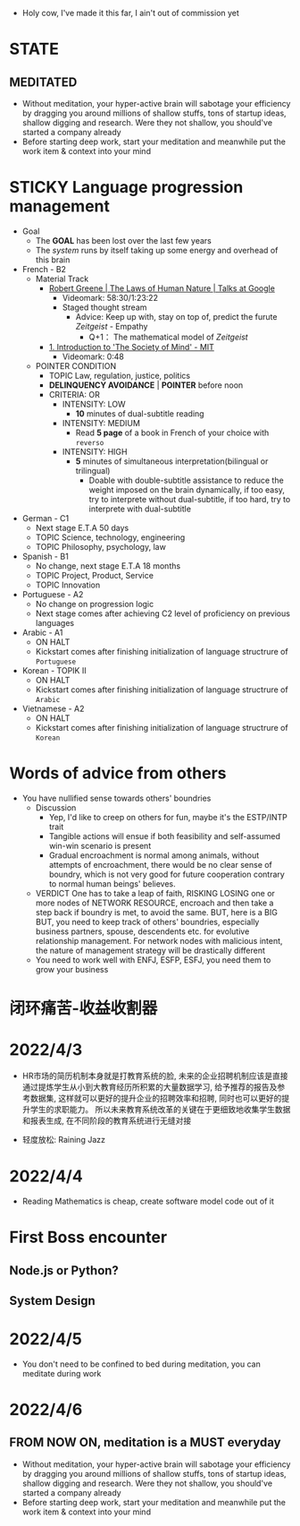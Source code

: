 - Holy cow, I've made it this far, I ain't out of commission yet

# __STATE__
## MEDITATED
- Without meditation, your hyper-active brain will sabotage your efficiency by dragging you around millions of shallow stuffs, tons of startup ideas, shallow digging and research. Were they not shallow, you should've started a company already
- Before starting deep work, start your meditation and meanwhile put the work item & context into your mind

# STICKY Language progression management
- Goal
  - The **GOAL** has been lost over the last few years
  - The *system* runs by itself taking up some energy and overhead of this brain
- French - B2
  - Material Track
    - [Robert Greene | The Laws of Human Nature | Talks at Google](https://www.youtube.com/watch?v=KcaVhMt71qE)
      - Videomark: 58:30/1:23:22
      - Staged thought stream
        - Advice: Keep up with, stay on top of, predict the furute *Zeitgeist* - Empathy
            - Q+1： The mathematical model of *Zeitgeist*
    - [1. Introduction to 'The Society of Mind' - MIT](https://www.youtube.com/watch?v=-pb3z2w9gDg)
      - Videomark: 0:48
  - POINTER CONDITION
    - TOPIC Law, regulation, justice, politics
    - **DELINQUENCY AVOIDANCE** | **POINTER** before noon
    - CRITERIA: OR
      - INTENSITY: LOW
        - **10** minutes of dual-subtitle reading
      - INTENSITY: MEDIUM
        - Read **5 page** of a book in French of your choice with `reverso`      
      - INTENSITY: HIGH
        - **5** minutes of simultaneous interpretation(bilingual or trilingual)
          - Doable with double-subtitle assistance to reduce the weight imposed on the brain dynamically, if too easy, try to interprete without dual-subtitle, if too hard, try to interprete with dual-subtitle
- German - C1
  - Next stage E.T.A 50 days
  - TOPIC Science, technology, engineering
  - TOPIC Philosophy, psychology, law
- Spanish - B1
  - No change, next stage E.T.A 18 months
  - TOPIC Project, Product, Service
  - TOPIC Innovation
- Portuguese - A2
  - No change on progression logic
  - Next stage comes after achieving C2 level of proficiency on previous languages
- Arabic - A1
  - ON HALT
  - Kickstart comes after finishing initialization of language structrure of `Portuguese`
- Korean - TOPIK II
  - ON HALT
  - Kickstart comes after finishing initialization of language structrure of `Arabic`
- Vietnamese - A2
  - ON HALT
  - Kickstart comes after finishing initialization of language structrure of `Korean`

# Words of advice from others
- You have nullified sense towards others' boundries
  - Discussion
    - Yep, I'd like to creep on others for fun, maybe it's the ESTP/INTP trait
    - Tangible actions will ensue if both feasibility and self-assumed win-win scenario is present
    - Gradual encroachment is normal among animals, without attempts of encroachment, there would be no clear sense of boundry, which is not very good for future cooperation contrary to normal human beings' believes.
  - VERDICT One has to take a leap of faith, RISKING LOSING one or more nodes of NETWORK RESOURCE, encroach and then take a step back if boundry is met, to avoid the same. BUT, here is a BIG BUT, you need to keep track of others' boundries, especially business partners, spouse, descendents etc. for evolutive relationship management. For network nodes with malicious intent, the nature of management strategy will be drastically different
  - You need to work well with ENFJ, ESFP, ESFJ, you need them to grow your business

# 闭环痛苦-收益收割器


# 2022/4/3
- HR市场的简历机制本身就是打教育系统的脸, 未来的企业招聘机制应该是直接通过提炼学生从小到大教育经历所积累的大量数据学习, 给予推荐的报告及参考数据集, 这样就可以更好的提升企业的招聘效率和招聘, 同时也可以更好的提升学生的求职能力。 所以未来教育系统改革的关键在于更细致地收集学生数据和报表生成, 在不同阶段的教育系统进行无缝对接

- 轻度放松: Raining Jazz

# 2022/4/4
- Reading Mathematics is cheap, create software model code out of it

# First Boss encounter
## Node.js or Python?
## System Design


# 2022/4/5
- You don't need to be confined to bed during meditation, you can meditate during work


# 2022/4/6
## FROM NOW ON, meditation is a MUST everyday
- Without meditation, your hyper-active brain will sabotage your efficiency by dragging you around millions of shallow stuffs, tons of startup ideas, shallow digging and research. Were they not shallow, you should've started a company already
- Before starting deep work, start your meditation and meanwhile put the work item & context into your mind